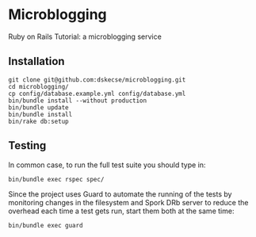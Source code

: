 # Microblogging

Ruby on Rails Tutorial: a microblogging service

## Installation

    git clone git@github.com:dskecse/microblogging.git
    cd microblogging/
    cp config/database.example.yml config/database.yml
    bin/bundle install --without production
    bin/bundle update
    bin/bundle install
    bin/rake db:setup

## Testing

In common case, to run the full test suite you should type in:

    bin/bundle exec rspec spec/

Since the project uses Guard to automate the running of the tests by monitoring
changes in the filesystem and Spork DRb server to reduce the overhead each time
a test gets run, start them both at the same time:

    bin/bundle exec guard
